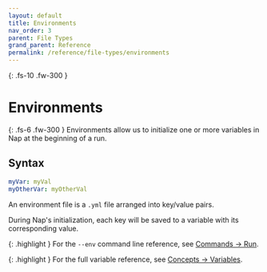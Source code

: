 ```yaml
---
layout: default
title: Environments
nav_order: 3
parent: File Types
grand_parent: Reference
permalink: /reference/file-types/environments
---
```


{: .fs-10 .fw-300 }
# Environments

{: .fs-6 .fw-300 }
Environments allow us to initialize one or more variables in Nap at the beginning of a run.

## Syntax

```yml
myVar: myVal
myOtherVar: myOtherVal
```

An environment file is a `.yml` file arranged into key/value pairs. 

During Nap's initialization, each key will be saved to a variable with its corresponding value.

{: .highlight }
For the `--env` command line reference, see [Commands -> Run](/reference/commands/run#--env---environment).


{: .highlight }
For the full variable reference, see [Concepts -> Variables](/reference/concepts/variables).